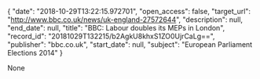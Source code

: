 {
  "date": "2018-10-29T13:22:15.972701", 
  "open_access": false, 
  "target_url": "http://www.bbc.co.uk/news/uk-england-27572644", 
  "description": null, 
  "end_date": null, 
  "title": "BBC:  Labour doubles its MEPs in London", 
  "record_id": "20181029T132215/b2AgkU8khxS1ZO0UjrCaLg==", 
  "publisher": "bbc.co.uk", 
  "start_date": null, 
  "subject": "European Parliament Elections 2014"
}

None
